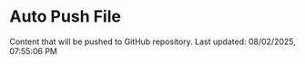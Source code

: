 # Auto Push File

Content that will be pushed to GitHub repository.
Last updated: 08/02/2025, 07:55:06 PM